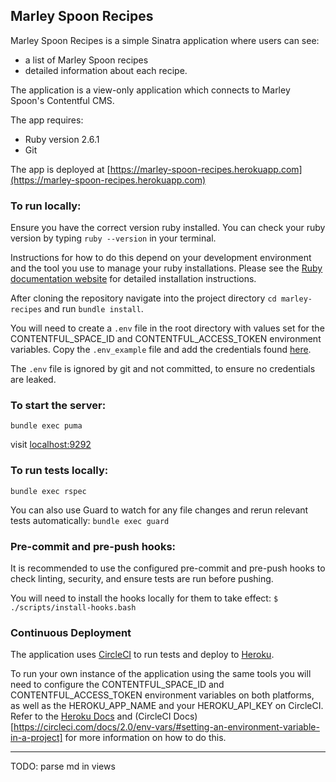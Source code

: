 ## Marley Spoon Recipes

Marley Spoon Recipes is a simple Sinatra application where users can see:
- a list of Marley Spoon recipes
- detailed information about each recipe.

The application is a view-only application which connects to Marley Spoon's Contentful CMS.

The app requires:
- Ruby version 2.6.1
- Git

The app is deployed at [https://marley-spoon-recipes.herokuapp.com](https://marley-spoon-recipes.herokuapp.com)

### To run locally:

Ensure you have the correct version ruby installed. You can check your ruby version by typing `ruby --version` in your terminal.

Instructions for how to do this depend on your development environment and the tool you use to manage your ruby installations. Please see the [Ruby documentation website](https://www.ruby-lang.org/en/documentation/installation/) for detailed installation instructions.

After cloning the repository navigate into the project directory `cd marley-recipes` and run `bundle install`.

You will need to create a `.env` file in the root directory with values set for the CONTENTFUL_SPACE_ID and 
CONTENTFUL_ACCESS_TOKEN environment variables. Copy the `.env_example` file and add the credentials found [here](https://gist.github.com/lawitschka/063f2e28bd6993cac5f8b40b991ae899#credentials).

The `.env` file is ignored by git and not committed, to ensure no credentials are leaked.

### To start the server: 

`bundle exec puma`

visit [localhost:9292](localhost:9292)

### To run tests locally:
`bundle exec rspec`

You can also use Guard to watch for any file changes and rerun relevant tests automatically:
`bundle exec guard`

### Pre-commit and pre-push hooks:
It is recommended to use the configured pre-commit and pre-push hooks to check linting, security, and ensure tests are run before pushing.

You will need to install the hooks locally for them to take effect:
`$ ./scripts/install-hooks.bash`

### Continuous Deployment
The application uses [CircleCI](https://circleci.com) to run tests and deploy to [Heroku](https://heroku.com). 

To run your own instance of the application using the same tools you will need to configure the CONTENTFUL_SPACE_ID and CONTENTFUL_ACCESS_TOKEN environment variables on both platforms, as well as the HEROKU_APP_NAME and your HEROKU_API_KEY on CircleCI. Refer to the [Heroku Docs](https://devcenter.heroku.com/articles/config-vars#using-the-heroku-dashboard) and (CircleCI Docs)[https://circleci.com/docs/2.0/env-vars/#setting-an-environment-variable-in-a-project] for more information on how to do this.

---

TODO: parse md in views
